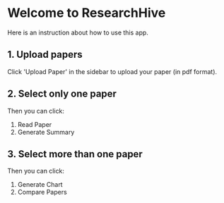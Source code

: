 # Welcome to ResearchHive

Here is an instruction about how to use this app.

## 1. Upload papers

Click 'Upload Paper' in the sidebar to upload your paper (in pdf format). 

## 2. Select only one paper

Then you can click: 
1. Read Paper
2. Generate Summary

## 3. Select more than one paper

Then you can click: 
1. Generate Chart
2. Compare Papers